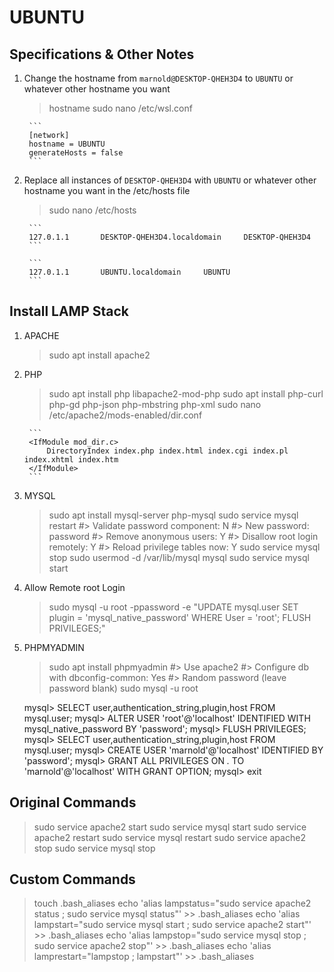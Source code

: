 # UBUNTU

## Specifications & Other Notes

1. Change the hostname from `marnold@DESKTOP-QHEH3D4` to `UBUNTU` or whatever other hostname you want
    > hostname
    > sudo nano /etc/wsl.conf

        ```
        [network]
        hostname = UBUNTU
        generateHosts = false
        ```

2. Replace all instances of `DESKTOP-QHEH3D4` with `UBUNTU` or whatever other hostname you want in the /etc/hosts file
    > sudo nano /etc/hosts

        ```
        127.0.1.1       DESKTOP-QHEH3D4.localdomain     DESKTOP-QHEH3D4
        ```

        ```
        127.0.1.1       UBUNTU.localdomain     UBUNTU
        ```

## Install LAMP Stack

1. APACHE
    > sudo apt install apache2

2. PHP
    > sudo apt install php libapache2-mod-php
    > sudo apt install php-curl php-gd php-json php-mbstring php-xml
    > sudo nano /etc/apache2/mods-enabled/dir.conf

        ```
        <IfModule mod_dir.c>
            DirectoryIndex index.php index.html index.cgi index.pl index.xhtml index.htm
        </IfModule>
        ```

3. MYSQL
    > sudo apt install mysql-server php-mysql
    > sudo service mysql restart
        #> Validate password component: N
        #> New password: password
        #> Remove anonymous users: Y
        #> Disallow root login remotely: Y
        #> Reload privilege tables now: Y
    > sudo service mysql stop
    > sudo usermod -d /var/lib/mysql mysql
    > sudo service mysql start

4. Allow Remote root Login
    > sudo mysql -u root -ppassword  -e "UPDATE mysql.user SET plugin = 'mysql_native_password' WHERE User = 'root'; FLUSH PRIVILEGES;"

5. PHPMYADMIN
    > sudo apt install phpmyadmin
        #> Use apache2
        #> Configure db with dbconfig-common: Yes
        #> Random password (leave password blank)
    > sudo mysql -u root

    mysql> SELECT user,authentication_string,plugin,host FROM mysql.user;
    mysql> ALTER USER 'root'@'localhost' IDENTIFIED WITH mysql_native_password BY 'password';
    mysql> FLUSH PRIVILEGES;
    mysql> SELECT user,authentication_string,plugin,host FROM mysql.user;
    mysql> CREATE USER 'marnold'@'localhost' IDENTIFIED BY 'password';
    mysql> GRANT ALL PRIVILEGES ON *.* TO 'marnold'@'localhost' WITH GRANT OPTION;
    mysql> exit

## Original Commands

> sudo service apache2 start
> sudo service mysql start
> sudo service apache2 restart
> sudo service mysql restart
> sudo service apache2 stop
> sudo service mysql stop

## Custom Commands

> touch .bash_aliases
> echo 'alias lampstatus="sudo service apache2 status ; sudo service mysql status"' >> .bash_aliases
> echo 'alias lampstart="sudo service mysql start ; sudo service apache2 start"' >> .bash_aliases
> echo 'alias lampstop="sudo service mysql stop ; sudo service apache2 stop"' >> .bash_aliases
> echo 'alias lamprestart="lampstop ; lampstart"' >> .bash_aliases
